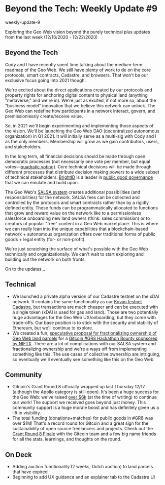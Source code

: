 # Beyond the Tech: Weekly Update #9

weekly-update-9

Exploring the Geo Web vision beyond the purely technical plus updates from the last week (12/16/2020 - 12/22/2020)

## Beyond the Tech

Cody and I have recently spent time talking about the medium-term roadmap of the Geo Web. We still have plenty of work to do on the core protocols, smart contracts, Cadastre, and browsers. That won&#39;t be our exclusive focus going into 2021 though.

We&#39;re excited about the direct applications created by our protocols and property rights for anchoring digital content to physical land (anything &quot;metaverse,&quot; and we&#39;re in). We&#39;re just as excited, if not more so, about the &quot;business model&quot; innovation that we believe this network can unlock. The Geo Web can redefine how participants in a network interact, govern, and premissionlessly create/receive value.

So, in 2021 we&#39;ll begin experimenting and implementing those aspects of the vision. We&#39;ll be launching the Geo Web DAO (decentralized autonomous organization) in Q1 2021. It will initially serve as a multi-sig with Cody and I as the only members. Membership will grow as we gain contributors, users, and stakeholders.

In the long term, all financial decisions should be made through open democratic processes (not necessarily one vote per member, but equal votes—[quadratic voting](https://en.wikipedia.org/wiki/Quadratic_voting#:~:text=Quadratic%20voting%20is%20a%20collective,voting%20paradox%20and%20majority%20rule.)). Core technical decisions will be made through different processes that distribute decision making powers to a wide subset of technical stakeholders. [BrightID](https://www.brightid.org/) is a leader in [public good governance](https://aragon.org/studies/brightid) that we can emulate and build upon.

The Geo Web&#39;s [SALSA system](https://www.geoweb.network/post/the-geo-web-salsa) creates additional possibilities (and responsibilities) for the network. SALSA fees can be collected and controlled by the protocols and smart contracts rather than by a rigidly defined entity. These funds can be programmatically allocated to functions that grow and reward value on the network like to a permissionless salesforce onboarding new land owners (think: sales commission) or to creators of popular &quot;free&quot; content in a Geo Web marketplace. This is where we can really lean into the unique capabilities that a blockchain-based network + autonomous organization offers over traditional forms of public goods + legal entity (for- or non-profit).

We&#39;re just scratching the surface of what&#39;s possible with the Geo Web technically and organizationally. We can&#39;t wait to start exploring and building out the network on both fronts.

On to the updates...

## Technical

- We launched a private alpha version of our Cadastre testnet on the xDAI network. It contains the same functionality as our [Kovan testnet Cadastre](http://geoweb.eth.link/), but transactions are much cheaper and can be executed with a single token (xDAI is used for gas and land). Those are two potentially huge advantages for the Geo Web UX/onboarding, but they come with trade-offs. Our base position is to stick with the security and stability of Ethereum, but we&#39;ll continue to explore.
- We created a fun, [speculative proposal for fractionalizing ownership of Geo Web land parcels](https://github.com/Geo-Web-Project/specs/blob/master/NFT-Fractions-Proposal/FractionalizedLandParcels.md) for a [Gitcoin #GR8 Hackathon Bounty sponsored by NIFTX](https://gitcoin.co/issue/metalithio/niftex-gr8-hackathon/2/100024099). There are a lot of complications with our SALSA system and fractionalizing ownership and we&#39;re a ways off from implementing something like this. The use cases of collective ownership are intriguing, so eventually we&#39;ll eventually see something like this on the Geo Web.

## Community

- Gitcoin&#39;s Grant Round 8 officially wrapped up last Thursday 12/17 (although the Apollo category is still open). It&#39;s been a huge success for the Geo Web: we&#39;ve raised [over $6k](https://gitcoin.co/grants/1403/geo-web) (at the time of writing) to continue our work! The support we received goes beyond just money. This community support is a huge morale boost and has definitely given us a lift in visibility.
- The total funding (donations+matches) for public goods in #GR8 was over $1M! That&#39;s a record round for Gitcoin and a great sign for the sustainability of open source freelancers and projects. Check out the [Grant Round 8 Finale](https://www.youtube.com/watch?t=940&amp;v=nQ71Xb0a2FE&amp;feature=youtu.be) with the Gitcoin team and a few big name friends for all the stats, learnings, and thoughts on the round.

## On Deck

- Adding auction functionality (2 weeks, Dutch auction) to land parcels that have expired
- Beginning to add UX guidance and an explainer tab to the Cadastre UI

